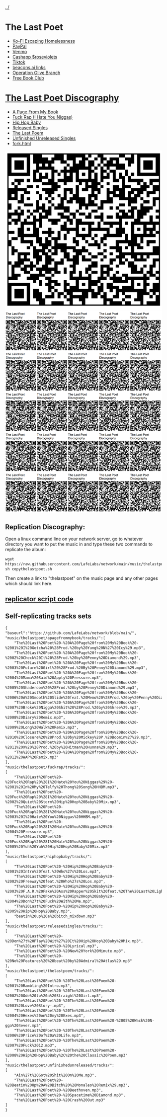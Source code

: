 [../](../)

# The Last Poet 

 - [Ko-Fi Escaping Homelessness](http://ko-fi.com/thelastpoet)
 - [PayPal](http://paypal.me/roseviolets)
 - [Venmo](http://venmo.com/apathykathy)
 - [Cashapp $roseviolets](http://cash.app/roseviolets)
 - [Tiktok](https://www.tiktok.com/@thelastpoet/)
 - [beacons.ai links](https://beacons.ai/thelastpoet)
 - [Operation Olive Branch](https://docs.google.com/spreadsheets/u/0/d/1vtMLLOzuc6GpkFySyVtKQOY2j-Vvg0UsChMCFst_WLA/edit?pli=1)
 - [Free Book Club](https://drive.google.com/drive/folders/1fyo9fQScX5IQYqsEzx3kl4qnY4jbNdSy?usp=drive_link)

# [The Last Poet Discography](https://github.com/LafeLabs/network/tree/main/music/thelastpoet)

 - [A Page From My Book](apagefrommybook/)
 - [Fuck Rap (I Hate You Niggas)](fuckrap/)
 - [Hip Hop Baby](hiphopbaby/)
 - [Released Singles](releasedsingles/)
 - [The Last Poem](thelastpoem/)
 - [Unfinished Unreleased Singles](unfinishedunreleased/)
 - [fork.html](fork.html)

![qr code](https://raw.githubusercontent.com/LafeLabs/network/main/music/thelastpoet/qrcode.png)
![page of qr codes](https://raw.githubusercontent.com/LafeLabs/network/main/music/thelastpoet/qrcode-page.png)


## Replication Discography:

Open a linux command line on your network server, go to whatever directory you want to put the music in and type these two commands to replicate the album:

```
wget https://raw.githubusercontent.com/LafeLabs/network/main/music/thelastpoet/copythelastpoet.sh
sh copythelastpoet.sh
```
Then create a link to "thelastpoet" on the music page and any other pages which should link here.

## [replicator script code](https://github.com/LafeLabs/network/blob/main/music/thelastpoet/copythelastpoet.sh)


## Self-replicating tracks sets

```
{
"baseurl":"https://github.com/LafeLabs/network/blob/main/",
"music/thelastpoet/apagefrommybook/tracks/":[
    "The%20Last%20Poet%20-%20A%20Page%20from%20My%20Book%20-%2001%20I%20Gotcha%20%28Prod.%20by%20Yung%20N%27%20Icy%29.mp3",
    "The%20Last%20Poet%20-%20A%20Page%20from%20My%20Book%20-%2002%20Check%20It%20%28Prod.%20by%20Penny%20Diamond%29.mp3",
    "The%20Last%20Poet%20-%20A%20Page%20from%20My%20Book%20-%2003%20Future%20Girl%20%28Prod.%20By%20Penny%20Diamond%29.mp3",
    "The%20Last%20Poet%20-%20A%20Page%20from%20My%20Book%20-%2004%20Mama%20Said%20Apply%20Pressure.mp3",
    "The%20Last%20Poet%20-%20A%20Page%20from%20My%20Book%20-%2005%20Shaderoom%20%28Prod.%20by%20Penny%20Diamond%29.mp3",
    "The%20Last%20Poet%20-%20A%20Page%20from%20My%20Book%20-%2006%20A%20Smooth%20Slide%20feat.%20Memo%20%28Prod.%20by%20Penny%20Diamond%29.mp3",
    "The%20Last%20Poet%20-%20A%20Page%20from%20My%20Book%20-%2007%20Broke%20Nigga%20Shit%20%28Prod.%20by%20Shree%29.mp3",
    "The%20Last%20Poet%20-%20A%20Page%20from%20My%20Book%20-%2008%20Diary%20Remix.mp3",
    "The%20Last%20Poet%20-%20A%20Page%20from%20My%20Book%20-%2009%20Long%20Walk%20Remix.mp3",
    "The%20Last%20Poet%20-%20A%20Page%20from%20My%20Book%20-%2010%20Closure%20%28Prod.%20by%20Mickey%20P.%20Boomin%27%29.mp3",
    "The%20Last%20Poet%20-%20A%20Page%20from%20My%20Book%20-%2011%20X%20%28Prod.%20by%20Hitman%20Hunna%29.mp3",
    "The%20Last%20Poet%20-%20A%20Page%20from%20My%20Book%20-%2012%20WAP%20Remix.mp3"
],
"music/thelastpoet/fuckrap/tracks/":
[
    "The%20Last%20Poet%20-%20Fuck%20Rap%20%28I%20Hate%20You%20Niggas%29%20-%2001%20In%20My%20Telfy%20Thong%20Song%20HHBM.mp3",
    "The%20Last%20Poet%20-%20Fuck%20Rap%20%28I%20Hate%20You%20Niggas%29%20-%2002%20Quiet%20Storm%20Hip%20Hop%20Baby%20Mix.mp3",
    "The%20Last%20Poet%20-%20Fuck%20Rap%20%28I%20Hate%20You%20Niggas%29%20-%2003%20I%20Hate%20You%20Niggas%20HHBM.mp3",
    "The%20Last%20Poet%20-%20Fuck%20Rap%20%28I%20Hate%20You%20Niggas%29%20-%2004%20Pressure.mp3",
    "The%20Last%20Poet%20-%20Fuck%20Rap%20%28I%20Hate%20You%20Niggas%29%20-%2005%20Yuh%20Yuh%20Hip%20Hop%20Baby%20Mix.mp3"
],
"music/thelastpoet/hiphopbaby/tracks/":
[
    "The%20Last%20Poet%20-%20Hip%20Hop%20Baby%20-%2001%20Intro%20feat.%20Who%27s%20Los.mp3",
    "The%20Last%20Poet%20-%20Hip%20Hop%20Baby%20-%2002%20Freeway%20feat.%20Who%27s%20Los.mp3",
    "The%20Last%20Poet%20-%20Hip%20Hop%20Baby%20-%2003%20F.A.R.%20Fake%20Ass%20Rapper%20Skit%20feat.%20The%20Last%20Lightskin.mp3",
    "The%20Last%20Poet%20-%20Hip%20Hop%20Baby%20-%2004%20Don%27t%20Fuck%20With%20Me.mp3",
    "The%20Last%20Poet%20-%20Hip%20Hop%20Baby%20-%2005%20Hip%20Hop%20Baby.mp3",
    "beatin%20up%20a%20bitch_mixdown.mp3"
],
"music/thelastpoet/releasedsingles/tracks/":
[
    "The%20Last%20Poet%20-%20Don%27t%20Play%20Wit%27%20It%20Hip%20Hop%20Baby%20Mix.mp3",
    "The%20Last%20Poet%20-%20Lyrical.mp3",
    "The%20Last%20Poet%20-%20New%20York%20Minute.mp3",
    "The%20Last%20Poet%20-%20No%20Features%20%28beat%20by%20Admiral%20Atlas%29.mp3"
],
"music/thelastpoet/thelastpoem/tracks/":
[
    "The%20Last%20Poet%20-%20The%20Last%20Poem%20-%2001%20Rambling%20Intro.mp3",
    "The%20Last%20Poet%20-%20The%20Last%20Poem%20-%2002%20Ode%20to%20a%20Straight%20Girl.mp3",
    "The%20Last%20Poet%20-%20The%20Last%20Poem%20-%2003%20Love%20Story-.mp3",
    "The%20Last%20Poet%20-%20The%20Last%20Poem%20-%2004%20Hexes%20on%20my%20Exes.mp3",
    "The%20Last%20Poet%20-%20The%20Last%20Poem%20-%2005%20Wack%20N-gga%204ever.mp3",
    "The%20Last%20Poet%20-%20The%20Last%20Poem%20-%2006%20Price%20of%20a%20Life.mp3",
    "The%20Last%20Poet%20-%20The%20Last%20Poem%20-%2007%20Fuck%2012.mp3",
    "The%20Last%20Poet%20-%20The%20Last%20Poem%20-%2008%20Hip%20Hop%20Baby%2C%20the%20Classic%20Poem.mp3"
],
"music/thelastpoet/unfinishedunreleased/tracks/":
[
    "Ain%27t%20Got%20Shit%20On%20Me.mp3",
    "The%20Last%20Poet%20-%20Beatin%20Up%20A%20Bitch%20%28Monaleo%20Remix%29.mp3",
    "The%20Last%20Poet%20-%20Beethoven.mp3",
    "The%20Last%20Poet%20-%20Spacetime%20Diamond.mp3",
    "the%20Last%20Poet%20-%20Crash%20Out.mp3"
]
}
```





















